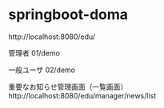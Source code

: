 # springboot-doma

http://localhost:8080/edu/


管理者
01/demo

一般ユーザ
02/demo

重要なお知らせ管理画面（一覧画面）
http://localhost:8080/edu/manager/news/list
